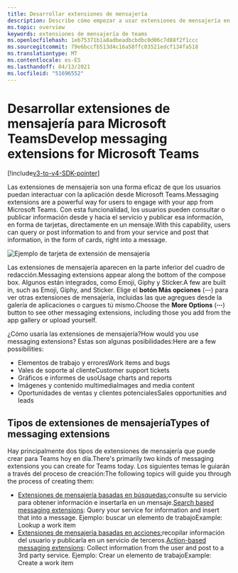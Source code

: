 ```yaml
---
title: Desarrollar extensiones de mensajería
description: Describe cómo empezar a usar extensiones de mensajería en Microsoft Teams
ms.topic: overview
keywords: extensiones de mensajería de teams
ms.openlocfilehash: 1eb75371b1a8adbeadbcbdbc0d06c7d88f2f1ccc
ms.sourcegitcommit: 79e6bccfb513d4c16a58ffc03521edcf134fa518
ms.translationtype: MT
ms.contentlocale: es-ES
ms.lasthandoff: 04/13/2021
ms.locfileid: "51696552"
---
```

# <a name="develop-messaging-extensions-for-microsoft-teams"></a><span data-ttu-id="fb2eb-104">Desarrollar extensiones de mensajería para Microsoft Teams</span><span class="sxs-lookup"><span data-stu-id="fb2eb-104">Develop messaging extensions for Microsoft Teams</span></span>

[!include[v3-to-v4-SDK-pointer](~/includes/v3-to-v4-pointer-me.md)]

<span data-ttu-id="fb2eb-105">Las extensiones de mensajería son una forma eficaz de que los usuarios puedan interactuar con la aplicación desde Microsoft Teams.</span><span class="sxs-lookup"><span data-stu-id="fb2eb-105">Messaging extensions are a powerful way for users to engage with your app from Microsoft Teams.</span></span> <span data-ttu-id="fb2eb-106">Con esta funcionalidad, los usuarios pueden consultar o publicar información desde y hacia el servicio y publicar esa información, en forma de tarjetas, directamente en un mensaje.</span><span class="sxs-lookup"><span data-stu-id="fb2eb-106">With this capability, users can query or post information to and from your service and post that information, in the form of cards, right into a message.</span></span>

![Ejemplo de tarjeta de extensión de mensajería](~/assets/images/compose-extensions/ceexample.png)

<span data-ttu-id="fb2eb-108">Las extensiones de mensajería aparecen en la parte inferior del cuadro de redacción.</span><span class="sxs-lookup"><span data-stu-id="fb2eb-108">Messaging extensions appear along the bottom of the compose box.</span></span> <span data-ttu-id="fb2eb-109">Algunos están integrados, como Emoji, Giphy y Sticker.</span><span class="sxs-lookup"><span data-stu-id="fb2eb-109">A few are built in, such as Emoji, Giphy, and Sticker.</span></span> <span data-ttu-id="fb2eb-110">Elige el **botón Más opciones** (**&#8943;**) para ver otras extensiones de mensajería, incluidas las que agregues desde la galería de aplicaciones o cargues tú mismo.</span><span class="sxs-lookup"><span data-stu-id="fb2eb-110">Choose the **More Options** (**&#8943;**) button to see other messaging extensions, including those you add from the app gallery or upload yourself.</span></span>

<span data-ttu-id="fb2eb-111">¿Cómo usaría las extensiones de mensajería?</span><span class="sxs-lookup"><span data-stu-id="fb2eb-111">How would you use messaging extensions?</span></span> <span data-ttu-id="fb2eb-112">Estas son algunas posibilidades:</span><span class="sxs-lookup"><span data-stu-id="fb2eb-112">Here are a few possibilities:</span></span>

* <span data-ttu-id="fb2eb-113">Elementos de trabajo y errores</span><span class="sxs-lookup"><span data-stu-id="fb2eb-113">Work items and bugs</span></span>
* <span data-ttu-id="fb2eb-114">Vales de soporte al cliente</span><span class="sxs-lookup"><span data-stu-id="fb2eb-114">Customer support tickets</span></span>
* <span data-ttu-id="fb2eb-115">Gráficos e informes de uso</span><span class="sxs-lookup"><span data-stu-id="fb2eb-115">Usage charts and reports</span></span>
* <span data-ttu-id="fb2eb-116">Imágenes y contenido multimedia</span><span class="sxs-lookup"><span data-stu-id="fb2eb-116">Images and media content</span></span>
* <span data-ttu-id="fb2eb-117">Oportunidades de ventas y clientes potenciales</span><span class="sxs-lookup"><span data-stu-id="fb2eb-117">Sales opportunities and leads</span></span>

## <a name="types-of-messaging-extensions"></a><span data-ttu-id="fb2eb-118">Tipos de extensiones de mensajería</span><span class="sxs-lookup"><span data-stu-id="fb2eb-118">Types of messaging extensions</span></span>

<span data-ttu-id="fb2eb-119">Hay principalmente dos tipos de extensiones de mensajería que puede crear para Teams hoy en día.</span><span class="sxs-lookup"><span data-stu-id="fb2eb-119">There's primarily two kinds of messaging extensions you can create for Teams today.</span></span> <span data-ttu-id="fb2eb-120">Los siguientes temas le guiarán a través del proceso de creación:</span><span class="sxs-lookup"><span data-stu-id="fb2eb-120">The following topics will guide you through the process of creating them:</span></span>

* <span data-ttu-id="fb2eb-121">[Extensiones de mensajería basadas en búsquedas:](~/resources/messaging-extension-v3/search-extensions.md)consulte su servicio para obtener información e insertarla en un mensaje.</span><span class="sxs-lookup"><span data-stu-id="fb2eb-121">[Search based messaging extensions](~/resources/messaging-extension-v3/search-extensions.md): Query your service for information and insert that into a message.</span></span> <span data-ttu-id="fb2eb-122">Ejemplo: buscar un elemento de trabajo</span><span class="sxs-lookup"><span data-stu-id="fb2eb-122">Example: Lookup a work item</span></span>
* <span data-ttu-id="fb2eb-123">[Extensiones de mensajería basadas en acciones:](~/resources/messaging-extension-v3/create-extensions.md)recopilar información del usuario y publicarla en un servicio de terceros.</span><span class="sxs-lookup"><span data-stu-id="fb2eb-123">[Action-based messaging extensions](~/resources/messaging-extension-v3/create-extensions.md): Collect information from the user and post to a 3rd party service.</span></span> <span data-ttu-id="fb2eb-124">Ejemplo: Crear un elemento de trabajo</span><span class="sxs-lookup"><span data-stu-id="fb2eb-124">Example: Create a work item</span></span>
